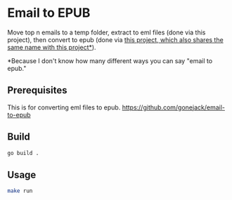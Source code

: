 # Email to EPUB

Move top n emails to a temp folder, extract to eml files (done via this project), then convert to epub (done via [this project, which also shares the same name with this project*](https://github.com/gonejack/email-to-epub)).

*Because I don't know how many different ways you can say "email to epub."

## Prerequisites

This is for converting eml files to epub.
<https://github.com/gonejack/email-to-epub>

## Build

```bash
go build .
```

## Usage

```bash
make run
```
